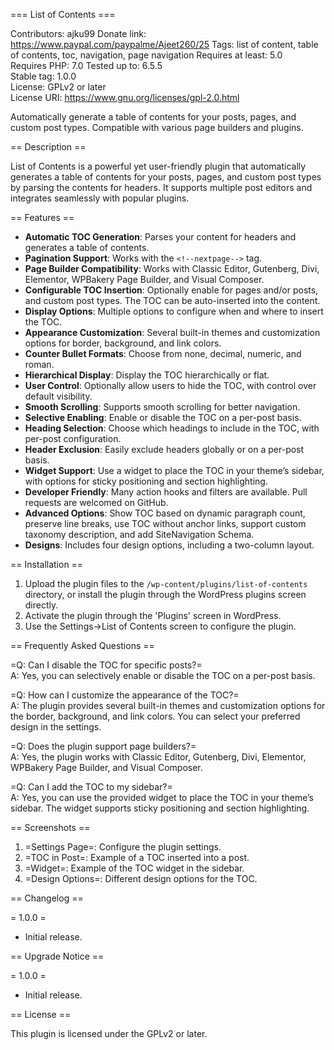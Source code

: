 === List of Contents ===

Contributors:      ajku99
Donate link:       https://www.paypal.com/paypalme/Ajeet260/25
Tags:              list of content, table of contents, toc, navigation, page navigation
Requires at least: 5.0  
Requires PHP:      7.0
Tested up to:      6.5.5  
Stable tag:        1.0.0  
License:           GPLv2 or later  
License URI:       https://www.gnu.org/licenses/gpl-2.0.html  

Automatically generate a table of contents for your posts, pages, and custom post types. Compatible with various page builders and plugins.

== Description ==

List of Contents is a powerful yet user-friendly plugin that automatically generates a table of contents for your posts, pages, and custom post types by parsing the contents for headers. It supports multiple post editors and integrates seamlessly with popular plugins.

== Features ==

- **Automatic TOC Generation**: Parses your content for headers and generates a table of contents.
- **Pagination Support**: Works with the `<!--nextpage-->` tag.
- **Page Builder Compatibility**: Works with Classic Editor, Gutenberg, Divi, Elementor, WPBakery Page Builder, and Visual Composer.
- **Configurable TOC Insertion**: Optionally enable for pages and/or posts, and custom post types. The TOC can be auto-inserted into the content.
- **Display Options**: Multiple options to configure when and where to insert the TOC.
- **Appearance Customization**: Several built-in themes and customization options for border, background, and link colors.
- **Counter Bullet Formats**: Choose from none, decimal, numeric, and roman.
- **Hierarchical Display**: Display the TOC hierarchically or flat.
- **User Control**: Optionally allow users to hide the TOC, with control over default visibility.
- **Smooth Scrolling**: Supports smooth scrolling for better navigation.
- **Selective Enabling**: Enable or disable the TOC on a per-post basis.
- **Heading Selection**: Choose which headings to include in the TOC, with per-post configuration.
- **Header Exclusion**: Easily exclude headers globally or on a per-post basis.
- **Widget Support**: Use a widget to place the TOC in your theme’s sidebar, with options for sticky positioning and section highlighting.
- **Developer Friendly**: Many action hooks and filters are available. Pull requests are welcomed on GitHub.
- **Advanced Options**: Show TOC based on dynamic paragraph count, preserve line breaks, use TOC without anchor links, support custom taxonomy description, and add SiteNavigation Schema.
- **Designs**: Includes four design options, including a two-column layout.


== Installation ==

1. Upload the plugin files to the `/wp-content/plugins/list-of-contents` directory, or install the plugin through the WordPress plugins screen directly.
2. Activate the plugin through the 'Plugins' screen in WordPress.
3. Use the Settings->List of Contents screen to configure the plugin.

== Frequently Asked Questions ==

=Q: Can I disable the TOC for specific posts?=  
A: Yes, you can selectively enable or disable the TOC on a per-post basis.

=Q: How can I customize the appearance of the TOC?=  
A: The plugin provides several built-in themes and customization options for the border, background, and link colors. You can select your preferred design in the settings.

=Q: Does the plugin support page builders?=  
A: Yes, the plugin works with Classic Editor, Gutenberg, Divi, Elementor, WPBakery Page Builder, and Visual Composer.

=Q: Can I add the TOC to my sidebar?=  
A: Yes, you can use the provided widget to place the TOC in your theme’s sidebar. The widget supports sticky positioning and section highlighting.

== Screenshots ==

1. =Settings Page=: Configure the plugin settings.
2. =TOC in Post=: Example of a TOC inserted into a post.
3. =Widget=: Example of the TOC widget in the sidebar.
4. =Design Options=: Different design options for the TOC.

== Changelog ==

= 1.0.0 =
* Initial release.

== Upgrade Notice ==

= 1.0.0 =
* Initial release.

== License ==

This plugin is licensed under the GPLv2 or later.